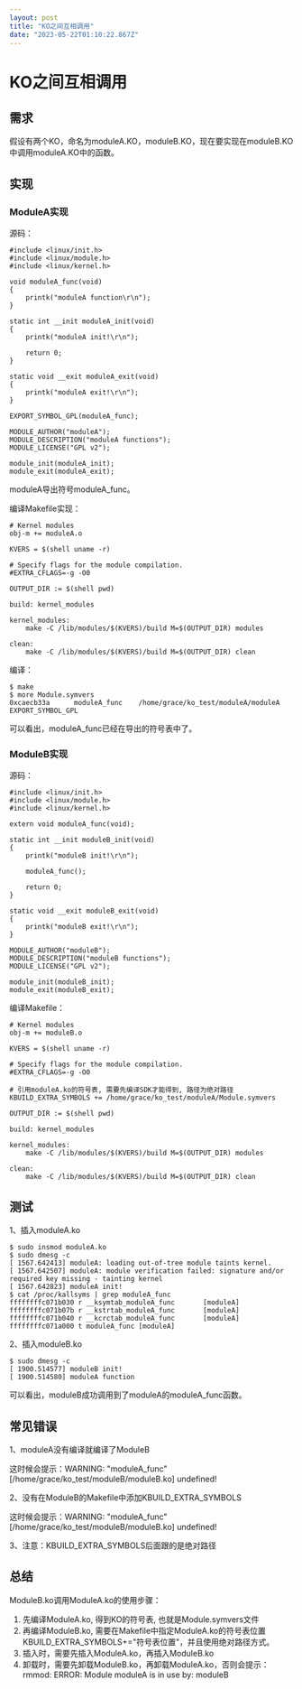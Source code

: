 ```yaml
---
layout: post
title: "KO之间互相调用"
date: "2023-05-22T01:10:22.867Z"
---
```

KO之间互相调用
========

需求
--

假设有两个KO，命名为moduleA.KO，moduleB.KO，现在要实现在moduleB.KO中调用moduleA.KO中的函数。

实现
--

### ModuleA实现

源码：

    #include <linux/init.h>
    #include <linux/module.h>
    #include <linux/kernel.h>
    
    void moduleA_func(void)
    {
        printk("moduleA function\r\n");
    }
    
    static int __init moduleA_init(void)
    {
        printk("moduleA init!\r\n");
    
        return 0;
    }
    
    static void __exit moduleA_exit(void)
    {
        printk("moduleA exit!\r\n");
    }
    
    EXPORT_SYMBOL_GPL(moduleA_func);
    
    MODULE_AUTHOR("moduleA");
    MODULE_DESCRIPTION("moduleA functions");
    MODULE_LICENSE("GPL v2");
    
    module_init(moduleA_init);
    module_exit(moduleA_exit);
    

moduleA导出符号moduleA\_func。

编译Makefile实现：

    # Kernel modules
    obj-m += moduleA.o
    
    KVERS = $(shell uname -r)
    
    # Specify flags for the module compilation.
    #EXTRA_CFLAGS=-g -O0
    
    OUTPUT_DIR := $(shell pwd)
    
    build: kernel_modules
    
    kernel_modules:
    	make -C /lib/modules/$(KVERS)/build M=$(OUTPUT_DIR) modules
    
    clean:
    	make -C /lib/modules/$(KVERS)/build M=$(OUTPUT_DIR) clean
    

编译：

    $ make
    $ more Module.symvers
    0xcaecb33a      moduleA_func    /home/grace/ko_test/moduleA/moduleA     EXPORT_SYMBOL_GPL
    

可以看出，moduleA\_func已经在导出的符号表中了。

### ModuleB实现

源码：

    #include <linux/init.h>
    #include <linux/module.h>
    #include <linux/kernel.h>
    
    extern void moduleA_func(void);
    
    static int __init moduleB_init(void)
    {
        printk("moduleB init!\r\n");
    
        moduleA_func();
    
        return 0;
    }
    
    static void __exit moduleB_exit(void)
    {
        printk("moduleB exit!\r\n");
    }
    
    MODULE_AUTHOR("moduleB");
    MODULE_DESCRIPTION("moduleB functions");
    MODULE_LICENSE("GPL v2");
    
    module_init(moduleB_init);
    module_exit(moduleB_exit);
    

编译Makefile：

    # Kernel modules
    obj-m += moduleB.o
    
    KVERS = $(shell uname -r)
    
    # Specify flags for the module compilation.
    #EXTRA_CFLAGS=-g -O0
    
    # 引用moduleA.ko的符号表, 需要先编译SDK才能得到, 路径为绝对路径
    KBUILD_EXTRA_SYMBOLS += /home/grace/ko_test/moduleA/Module.symvers
    
    OUTPUT_DIR := $(shell pwd)
    
    build: kernel_modules
    
    kernel_modules:
    	make -C /lib/modules/$(KVERS)/build M=$(OUTPUT_DIR) modules
    
    clean:
    	make -C /lib/modules/$(KVERS)/build M=$(OUTPUT_DIR) clean
    

测试
--

1、插入moduleA.ko

    $ sudo insmod moduleA.ko
    $ sudo dmesg -c
    [ 1567.642413] moduleA: loading out-of-tree module taints kernel.
    [ 1567.642507] moduleA: module verification failed: signature and/or required key missing - tainting kernel
    [ 1567.642823] moduleA init!
    $ cat /proc/kallsyms | grep moduleA_func
    ffffffffc071b030 r __ksymtab_moduleA_func       [moduleA]
    ffffffffc071b07b r __kstrtab_moduleA_func       [moduleA]
    ffffffffc071b040 r __kcrctab_moduleA_func       [moduleA]
    ffffffffc071a000 t moduleA_func [moduleA]
    

2、插入moduleB.ko

    $ sudo dmesg -c
    [ 1900.514577] moduleB init!
    [ 1900.514580] moduleA function
    

可以看出，moduleB成功调用到了moduleA的moduleA\_func函数。

常见错误
----

1、moduleA没有编译就编译了ModuleB

这时候会提示：WARNING: "moduleA\_func" \[/home/grace/ko\_test/moduleB/moduleB.ko\] undefined!

2、没有在ModuleB的Makefile中添加KBUILD\_EXTRA\_SYMBOLS

这时候会提示：WARNING: "moduleA\_func" \[/home/grace/ko\_test/moduleB/moduleB.ko\] undefined!

3、注意：KBUILD\_EXTRA\_SYMBOLS后面跟的是绝对路径

总结
--

ModuleB.ko调用ModuleA.ko的使用步骤：

1.  先编译ModuleA.ko, 得到KO的符号表, 也就是Module.symvers文件
2.  再编译ModuleB.ko, 需要在Makefile中指定ModuleA.ko的符号表位置KBUILD\_EXTRA\_SYMBOLS+="符号表位置"，并且使用绝对路径方式。
3.  插入时，需要先插入ModuleA.ko，再插入ModuleB.ko
4.  卸载时，需要先卸载ModuleB.ko，再卸载ModuleA.ko，否则会提示：rmmod: ERROR: Module moduleA is in use by: moduleB